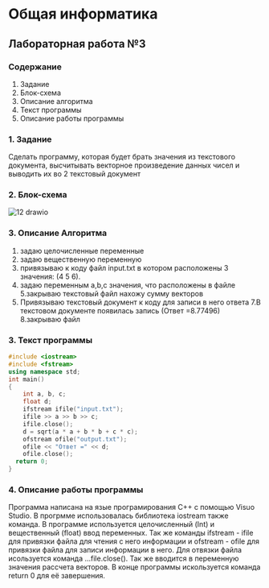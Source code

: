 # Общая информатика

## Лабораторная работа №3

### Содержание

1. Задание
2. Блок-схема
3. Описание алгоритма
4. Текст программы
5. Описание работы программы

### 1. Задание

Сделать программу, которая будет брать значения из текстового документа, высчитывать векторное произведение данных чисел и выводить их во 2 текстовый документ

### 2. Блок-схема
![12 drawio](https://user-images.githubusercontent.com/100399698/169514675-49e25d01-b515-451c-98b2-cb0bb38e2aed.png)

### 3. Описание Алгоритма
1. задаю целочисленные переменные
2. задаю вещественную переменную
3. привязываю к коду файл input.txt в котором расположены 3 значения: (4 5 6).
4. задаю переменным a,b,c значения, что расположены в файле
5.закрываю текстовый файл
нахожу сумму векторов
6. Привязываю текстовый документ к коду для записи в него ответа
7.В текстовом документе появилась запись (Ответ =8.77496)
8.закрываю файл

### 3. Текст программы
```c++
#include <iostream>
#include <fstream>
using namespace std;
int main()
{
	int a, b, c; 
	float d;
	ifstream ifile("input.txt");
	ifile >> a >> b >> c;  
	ifile.close(); 
	d = sqrt(a * a + b * b + c * c); 
	ofstream ofile("output.txt"); 
	ofile << "Ответ =" << d; 
	ofile.close(); 
  return 0;
}
```
### 4. Описание работы программы
Программа написана на язые програмирования C++ с помощью Visuo Studio. В прогрмме использовалась библиотека iostream также команда. В программе используется целочисленный (Int) и вещественный (float) ввод переменных. Так же команды ifstream - ifile для привязки файла для чтения с него информации и ofstream - ofile для привязки файла для записи информации в него. Для отвязки файла исользуется команда ...file.close(). Так же вводится в переменную значения рассчета векторов. В конце программы искользуется команда return 0 для её завершения.
